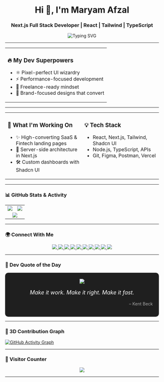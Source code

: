 <h1 align="center">Hi 👋, I'm Maryam Afzal</h1>
<h3 align="center">Next.js Full Stack Developer | React | Tailwind | TypeScript</h3>

<p align="center">
  <img src="https://kinsta.com/wp-content/uploads/2021/11/what-is-a-full-stack-developer.png" alt="Typing SVG" />
</p>

---

<table>
  <tr>
    <td width="100%">
      <h3>🔥 My Dev Superpowers</h3>
      <ul>
        <li>⚛️ Pixel-perfect UI wizardry</li>
        <li>⚡ Performance-focused development</li>
        <li>💼 Freelance-ready mindset</li>
        <li>🎯 Brand-focused designs that convert</li>
      </ul>
    </td>
  </tr>
</table>

---

<table>
  <tr>
    <td width="50%" valign="top">
      <h3>💼 What I'm Working On</h3>
      <ul>
        <li>✨ High-converting SaaS & Fintech landing pages</li>
        <li>🚀 Server-side architecture in Next.js</li>
        <li>🛠 Custom dashboards with Shadcn UI</li>
      </ul>
    </td>
    <td width="50%" valign="top">
      <h3>💡 Tech Stack</h3>
      <ul>
        <li>React, Next.js, Tailwind, Shadcn UI</li>
        <li>Node.js, TypeScript, APIs</li>
        <li>Git, Figma, Postman, Vercel</li>
      </ul>
    </td>
  </tr>
</table>

---

### 📊 GitHub Stats & Activity

<table align="center">
  <tr>
    <td align="center">
      <img src="https://github-readme-stats.vercel.app/api?username=Maryammuhammadafzal&show_icons=true&theme=radical" />
    </td>
    <td align="center">
      <img src="https://github-readme-streak-stats.herokuapp.com/?user=Maryammuhammadafzal&theme=radical" />
    </td>
  </tr>
  <tr>
    <td align="center" colspan="2">
      <img src="https://github-readme-stats.vercel.app/api/top-langs/?username=Maryammuhammadafzal&layout=compact&theme=radical" />
    </td>
  </tr>
</table>

---

### 🌍 Connect With Me

<p align="center">

  <a href="https://www.linkedin.com/in/maryamafzaldev/" target="_blank">
    <img src="https://img.shields.io/badge/LinkedIn-0077B5?style=for-the-badge&logo=linkedin&logoColor=white" />
  </a>

  <a href="mailto:maryammuhammadafzal@gmail.com">
    <img src="https://img.shields.io/badge/Gmail-EA4335?style=for-the-badge&logo=gmail&logoColor=white" />
  </a>

  <a href="https://www.instagram.com/yourusername" target="_blank">
    <img src="https://img.shields.io/badge/Instagram-E4405F?style=for-the-badge&logo=instagram&logoColor=white" />
  </a>

  <a href="https://twitter.com/yourusername" target="_blank">
    <img src="https://img.shields.io/badge/Twitter-1DA1F2?style=for-the-badge&logo=twitter&logoColor=white" />
  </a>

  <a href="https://youtube.com/yourchannel" target="_blank">
    <img src="https://img.shields.io/badge/YouTube-FF0000?style=for-the-badge&logo=youtube&logoColor=white" />
  </a>

  <a href="https://www.fiverr.com/yourusername" target="_blank">
    <img src="https://img.shields.io/badge/Fiverr-1DBF73?style=for-the-badge&logo=fiverr&logoColor=white" />
  </a>

  <a href="https://www.upwork.com/freelancers/~yourprofile" target="_blank">
    <img src="https://img.shields.io/badge/Upwork-6FDA44?style=for-the-badge&logo=upwork&logoColor=white" />
  </a>

  <a href="https://www.freelancer.com/u/yourusername" target="_blank">
    <img src="https://img.shields.io/badge/Freelancer-29B2FE?style=for-the-badge&logo=freelancer&logoColor=white" />
  </a>

  <a href="https://yourportfolio.com" target="_blank">
    <img src="https://img.shields.io/badge/Portfolio-000000?style=for-the-badge&logo=vercel&logoColor=white" />
  </a>

  <a href="https://wa.me/923001234567" target="_blank">
    <img src="https://img.shields.io/badge/WhatsApp-25D366?style=for-the-badge&logo=whatsapp&logoColor=white" />
  </a>

</p>

---

### 💬 Dev Quote of the Day

<div align="center" style="background-color:#1f1f1f; border-radius:10px; padding:20px">
  <img src="https://img.icons8.com/ios-filled/30/ffffff/quote-left.png" />
  <p style="font-size:18px; color:#fff"><em>Make it work. Make it right. Make it fast.</em></p>
  <p align="right" style="color:#aaa">– Kent Beck</p>
</div>

---

### 🧠 3D Contribution Graph

[![GitHub Activity Graph](https://github-readme-activity-graph.vercel.app/graph?username=Maryammuhammadafzal&theme=react-dark)](https://github.com/Maryammuhammadafzal)

---

### 👀 Visitor Counter

<p align="center">
  <img src="https://komarev.com/ghpvc/?username=Maryammuhammadafzal&label=Profile+Views&color=blueviolet&style=flat-square" />
</p>

---

